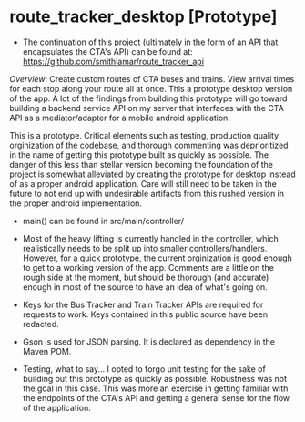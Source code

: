 # route_tracker_desktop [Prototype]

* The continuation of this project (ultimately in the form of an API that encapsulates the CTA's API) can be found at: https://github.com/smithlamar/route_tracker_api

_Overview_:
Create custom routes of CTA buses and trains. View arrival times for each stop along your route all at once. This a prototype desktop version of the app. A lot of the findings from building this prototype will go toward building a backend service API on my server that interfaces with the CTA API as a mediator/adapter for a mobile android application.


This is a prototype. Critical elements such as testing, production quality orginization of the codebase, and thorough commenting was deprioritized in the name of getting this prototype built as quickly as possible. The danger of this less than stellar version becoming the foundation of the project is somewhat alleviated by creating the prototype for desktop instead of as a proper android application. Care will still need to be taken in the future to not end up with undesirable artifacts from this rushed version in the proper android implementation.

* main() can be found in src/main/controller/

* Most of the heavy lifting is currently handled in the controller, which realistically needs to be split up into smaller controllers/handlers. However, for a quick prototype, the current orginization is good enough to get to a working version of the app. Comments are a little on the rough side at the moment, but should be thorough (and accurate) enough in most of the source to have an idea of what's going on.

* Keys for the Bus Tracker and Train Tracker APIs are required for requests to work. Keys contained in this public source have been redacted.

* Gson is used for JSON parsing. It is declared as dependency in the Maven POM.

* Testing, what to say... I opted to forgo unit testing for the sake of building out this prototype as quickly as possible. Robustness was not the goal in this case. This was more an exercise in getting familiar with the endpoints of the CTA's API and getting a general sense for the flow of the application.
